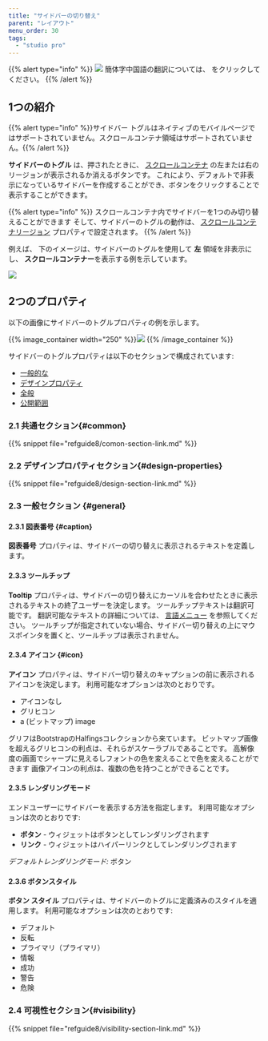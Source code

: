 ```yaml
---
title: "サイドバーの切り替え"
parent: "レイアウト"
menu_order: 30
tags:
  - "studio pro"
---
```


{{% alert type="info" %}}
<img src="attachments/chinese-translation/china.png" style="display: inline-block; margin: 0" /> 簡体字中国語の翻訳については、 [<unk> <unk> <unk>](https://cdn.mendix.tencent-cloud.com/documentation/refguide8/sidebar-toggle-button.pdf) をクリックしてください。
{{% /alert %}}

## 1つの紹介

{{% alert type="info" %}}サイドバー トグルはネイティブのモバイルページではサポートされていません。スクロールコンテナ領域はサポートされていません。{{% /alert %}}

**サイドバーのトグル** は、押されたときに、 [スクロールコンテナ](scroll-container) の左または右のリージョンが表示されるか消えるボタンです。 これにより、デフォルトで非表示になっているサイドバーを作成することができ、ボタンをクリックすることで表示することができます。

{{% alert type="info" %}}
スクロールコンテナ内でサイドバーを1つのみ切り替えることができます そして、サイドバーのトグルの動作は、 [スクロールコンテナリージョン](scroll-container#region) プロパティで設定されます。
{{% /alert %}}

例えば、 下のイメージは、サイドバーのトグルを使用して **左** 領域を非表示にし、 **スクロールコンテナー**を表示する例を示しています。

![](attachments/layout/sidebar-toggle-button.png)

## 2つのプロパティ

以下の画像にサイドバーのトグルプロパティの例を示します。

{{% image_container width="250" %}}![](attachments/layout/sidebar-toggle-properties.png)
{{% /image_container %}}

サイドバーのトグルプロパティは以下のセクションで構成されています:

* [一般的な](#common)
* [デザインプロパティ](#design-properties)
* [全般](#general)
* [公開範囲](#visibility)

### 2.1 共通セクション{#common}

{{% snippet file="refguide8/comon-section-link.md" %}}

### 2.2 デザインプロパティセクション{#design-properties}

{{% snippet file="refguide8/design-section-link.md" %}}

### 2.3 一般セクション {#general}

#### 2.3.1 図表番号 {#caption}

**図表番号** プロパティは、サイドバーの切り替えに表示されるテキストを定義します。

#### 2.3.3 ツールチップ

**Tooltip** プロパティは、サイドバーの切り替えにカーソルを合わせたときに表示されるテキストの終了ユーザーを決定します。 ツールチップテキストは翻訳可能です。 翻訳可能なテキストの詳細については、 [言語メニュー](translatable-texts) を参照してください。 ツールチップが指定されていない場合、サイドバー切り替えの上にマウスポインタを置くと、ツールチップは表示されません。

#### 2.3.4 アイコン {#icon}

**アイコン** プロパティは、サイドバー切り替えのキャプションの前に表示されるアイコンを決定します。 利用可能なオプションは次のとおりです。

* アイコンなし
* グリヒコン
* a (ビットマップ) image

グリフはBootstrapのHalfingsコレクションから来ています。 ビットマップ画像を超えるグリヒコンの利点は、それらがスケーラブルであることです。 高解像度の画面でシャープに見えるしフォントの色を変えることで色を変えることができます 画像アイコンの利点は、複数の色を持つことができることです。

#### 2.3.5 レンダリングモード

エンドユーザーにサイドバーを表示する方法を指定します。 利用可能なオプションは次のとおりです:

* **ボタン** - ウィジェットはボタンとしてレンダリングされます
* **リンク** - ウィジェットはハイパーリンクとしてレンダリングされます

*デフォルトレンダリングモード:* ボタン

#### 2.3.6 ボタンスタイル

**ボタン スタイル** プロパティは、サイドバーのトグルに定義済みのスタイルを適用します。 利用可能なオプションは次のとおりです:

* デフォルト
* 反転
* プライマリ（プライマリ）
* 情報
* 成功
* 警告
* 危険

### 2.4 可視性セクション{#visibility}

{{% snippet file="refguide8/visibility-section-link.md" %}}
